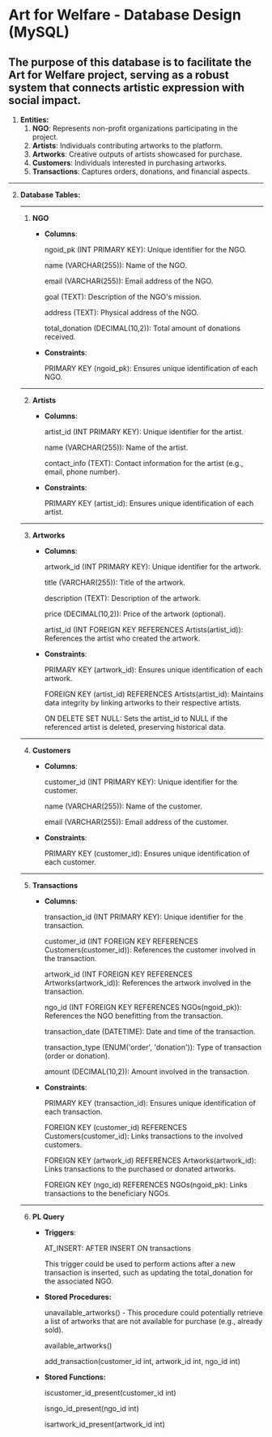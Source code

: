 # Art for Welfare - Database Design (MySQL)
The purpose of this database is to facilitate the Art for Welfare project, serving as a robust system that connects artistic expression with social impact.
---
1. **Entities:**
   1. **NGO**: Represents non-profit organizations participating in the project.
   2. **Artists**: Individuals contributing artworks to the platform.
   3. **Artworks**: Creative outputs of artists showcased for purchase.
   4. **Customers**: Individuals interested in purchasing artworks.
   5. **Transactions**: Captures orders, donations, and financial aspects.
---
2. **Database Tables:**
   ___
   1. **NGO**
      * **Columns**:
        
        ngoid_pk (INT PRIMARY KEY): Unique identifier for the NGO.
        
        name (VARCHAR(255)): Name of the NGO.
        
        email (VARCHAR(255)): Email address of the NGO.
        
        goal (TEXT): Description of the NGO's mission.
        
        address (TEXT): Physical address of the NGO.
        
        total_donation (DECIMAL(10,2)): Total amount of donations received.
        

      * **Constraints**:
        
        PRIMARY KEY (ngoid_pk): Ensures unique identification of each NGO.
   ___  
   2. **Artists**
      * **Columns**:

        artist_id (INT PRIMARY KEY): Unique identifier for the artist.

        name (VARCHAR(255)): Name of the artist.

        contact_info (TEXT): Contact information for the artist (e.g., email, phone number).
      * **Constraints**:

        PRIMARY KEY (artist_id): Ensures unique identification of each artist.
    ___
    3. **Artworks**
       * **Columns**:

         artwork_id (INT PRIMARY KEY): Unique identifier for the artwork.

         title (VARCHAR(255)): Title of the artwork.

         description (TEXT): Description of the artwork.

         price (DECIMAL(10,2)): Price of the artwork (optional).

         artist_id (INT FOREIGN KEY REFERENCES Artists(artist_id)): References the artist who created the artwork.

       * **Constraints**:

         PRIMARY KEY (artwork_id): Ensures unique identification of each artwork.

         FOREIGN KEY (artist_id) REFERENCES Artists(artist_id): Maintains data integrity by linking artworks to their respective artists.

         ON DELETE SET NULL: Sets the artist_id to NULL if the referenced artist is deleted, preserving historical data.
    ___    
    4. **Customers**
       * **Columns**:

         customer_id (INT PRIMARY KEY): Unique identifier for the customer.

         name (VARCHAR(255)): Name of the customer.

         email (VARCHAR(255)): Email address of the customer.

       * **Constraints**:

         PRIMARY KEY (customer_id): Ensures unique identification of each customer.
    ___
    5. **Transactions**
       * **Columns**:

         transaction_id (INT PRIMARY KEY): Unique identifier for the transaction.

         customer_id (INT FOREIGN KEY REFERENCES Customers(customer_id)): References the customer involved in the transaction.

         artwork_id (INT FOREIGN KEY REFERENCES Artworks(artwork_id)): References the artwork involved in the transaction.

         ngo_id (INT FOREIGN KEY REFERENCES NGOs(ngoid_pk)): References the NGO benefitting from the transaction.

         transaction_date (DATETIME): Date and time of the transaction.

         transaction_type (ENUM('order', 'donation')): Type of transaction (order or donation).

         amount (DECIMAL(10,2)): Amount involved in the transaction.

       * **Constraints**:

         PRIMARY KEY (transaction_id): Ensures unique identification of each transaction.

         FOREIGN KEY (customer_id) REFERENCES Customers(customer_id): Links transactions to the involved customers.

         FOREIGN KEY (artwork_id) REFERENCES Artworks(artwork_id): Links transactions to the purchased or donated artworks.

         FOREIGN KEY (ngo_id) REFERENCES NGOs(ngoid_pk): Links transactions to the beneficiary NGOs.
    ___
    6. **PL Query**

       * **Triggers**:

         AT_INSERT: AFTER INSERT ON transactions

         This trigger could be used to perform actions after a new transaction is inserted, such as updating the total_donation for the associated NGO.

       * **Stored Procedures:**
         
         unavailable_artworks() - This procedure could potentially retrieve a list of artworks that are not available for purchase (e.g., already sold).

         available_artworks()

         add_transaction(customer_id int, artwork_id int, ngo_id int)

       * **Stored Functions:**

         iscustomer_id_present(customer_id int)

         isngo_id_present(ngo_id int)

         isartwork_id_present(artwork_id int)
